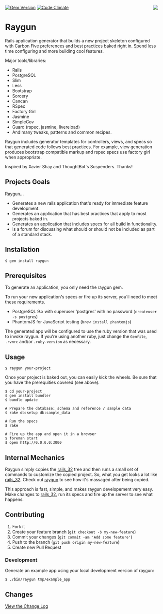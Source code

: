 [![Gem Version](https://badge.fury.io/rb/raygun.png)](http://badge.fury.io/rb/raygun)
[![Code Climate](https://codeclimate.com/github/carbonfive/raygun.png)](https://codeclimate.com/github/carbonfive/raygun)
<img src="https://raw.github.com/carbonfive/raygun/master/marvin.jpg" align="right"/>

# Raygun

Rails application generator that builds a new project skeleton configured with Carbon Five preferences and
best practices baked right in. Spend less time configuring and more building cool features.

Major tools/libraries:

* Rails
* PostgreSQL
* Slim
* Less
* Bootstrap
* Sorcery
* Cancan
* RSpec
* Factory Girl
* Jasmine
* SimpleCov
* Guard (rspec, jasmine, livereload)
* And many tweaks, patterns and common recipes.

Raygun includes generator templates for controllers, views, and specs so that generated code follows best
practices. For example, view generation produces bootstrap compatible markup and rspec specs use factory
girl when appropriate.

Inspired by Xavier Shay and ThoughtBot's Suspenders. Thanks!

## Projects Goals

Raygun...

* Generates a new rails application that's ready for immediate feature development.
* Generates an application that has best practices that apply to most projects baked in.
* Generates an application that includes specs for all build in functionality.
* Is a forum for discussing what should or should not be included as part of a standard stack.

## Installation

    $ gem install raygun

## Prerequisites

To generate an application, you only need the raygun gem.

To run your new application's specs or fire up its server, you'll need to meet these requirements.

* PostgreSQL 9.x with superuser 'postgres' with no password (```createuser -s postgres```)
* PhantomJS for JavaScript testing (```brew install phantomjs```)

The generated app will be configured to use the ruby version that was used to invoke raygun. If you're using
another ruby, just change the ```Gemfile```, ```.rvmrc``` and/or ```.ruby-version``` as necessary.

## Usage

    $ raygun your-project

Once your project is baked out, you can easily kick the wheels. Be sure that you have the prerequities
covered (see above).

    $ cd your-project
    $ gem install bundler
    $ bundle update

    # Prepare the database: schema and reference / sample data
    $ rake db:setup db:sample_data

    # Run the specs
    $ rake

    # Fire up the app and open it in a browser
    $ foreman start
    $ open http://0.0.0.0:3000

## Internal Mechanics

Raygun simply copies the [rails_32](rails_32) tree and then runs a small set of commands to customize
the copied project. So, what you get looks a lot like [rails_32](rails_32). Check out
[raygun](bin/raygun) to see how it's massaged after being copied.

This approach is fast, simple, and makes raygun developement very easy. Make changes to [rails_32](rails_32),
run its specs and fire up the server to see what happens.

## Contributing

1. Fork it
2. Create your feature branch (`git checkout -b my-new-feature`)
3. Commit your changes (`git commit -am 'Add some feature'`)
4. Push to the branch (`git push origin my-new-feature`)
5. Create new Pull Request

### Development

Generate an example app using your local development version of raygun:

    $ ./bin/raygun tmp/example_app

## Changes

[View the Change Log](https://github.com/carbonfive/raygun/tree/master/CHANGES.md)
